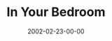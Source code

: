 ---
layout: message
category: message
series: "The Clue Phone Is Ringing"
title: "In Your Bedroom"
date: 2002-02-23-00-00
message_id: 293
audio-description: "Examine those subtle little hints that the clue phone gives us that signal an area in which we need to grow.  "
audio: "http://www.crossroads.net/audio/2002/The%20Clue%20Phone%20Is%20Ringing/TCPIR_01_02-24-02_In_Your_Bedroom.mp3"
audio-title: "In Your Bedroom"
audio-duration: "38:42"
---
